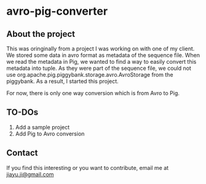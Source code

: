 # avro-pig-converter

## About the project

This was oringinally from a project I was working on with one of my client. We stored some data in avro format as metadata of the sequence file. When we read the metadata in Pig, we wanted to find a way to easily convert this metadata into tuple. As they were part of the sequence file, we could not use org.apache.pig.piggybank.storage.avro.AvroStorage from the piggybank. As a result, I started this project. 

For now, there is only one way conversion which is from Avro to Pig.

## TO-DOs

1. Add a sample project
2. Add Pig to Avro conversion

## Contact

If you find this interesting or you want to contribute, email me at jiayu.ji@gmail.com